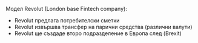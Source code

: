 Модел Revolut (London base Fintech company):
  *	Revolut предлага потребителски сметки
  *	Revolut извършва трансфер на парични средства (различни валути)
  *	Revolut ще създаде второ подразделение в Европа след (Brexit)